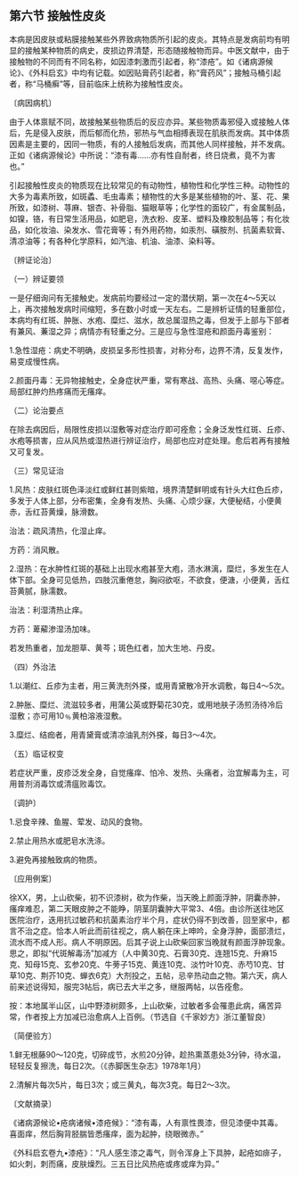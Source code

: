 ## 第六节 接触性皮炎

本病是因皮肤或粘膜接触某些外界致病物质所引起的皮炎。其特点是发病前均有明显的接触某种物质的病史，皮损边界清楚，形态随接触物而异。中医文献中，由于接触物的不同而有不同名称，如因漆刺激而引起者，称“漆疮”。如《诸病源候论》、《外科启玄》中均有记载。如因贴膏药引起者，称“膏药风”；接触马桶引起者，称“马桶癣”等，目前临床上统称为接触性皮炎。

〔病因病机〕

由于人体禀赋不同，故接触某些物质后的反应亦异。某些物质毒邪侵入或接触人体后，先是侵入皮肤，而后郁而化热，邪热与气血相搏表现在肌肤而发病。其中体质因素是主要的，因同一物质，有的人接触后发病，而其他人同样接触，并不发病。正如《诸病源候论》中所说：“漆有毒……亦有性自耐者，终日烧煮，竟不为害也。”

引起接触性皮炎的物质现在比较常见的有动物性，植物性和化学性三种。动物性的大多为毒素所致，如斑蟊、毛虫毒素；植物性的大多是某些植物的叶、茎、花、果所致，如漆树、荨麻、银杏、补骨脂、猫眼草等；化学性的面较广，有金属制品，如镍，铬，有日常生活用品，如肥皂，洗衣粉、皮革、塑料及橡胶制品等；有化妆品，如化妆油、染发水、雪花膏等；有外用药物，如汞剂、磺胺剂、抗菌素软膏、清凉油等；有各种化学原料，如汽油、机油、油漆、染料等。

〔辨证论治〕

（一）辨证要领

一是仔细询问有无接触史。发病前均要经过一定的潜伏期，第一次在4～5天以上，再次接触发病时间缩短，多在数小时或一天左右。二是辨析证情的轻重部位，本病均有红斑、肿胀、水疱、糜烂、滋水，故总属湿热之毒，但发于上部与下部者有兼风、蒹湿之异；病情亦有轻重之分。三是应与急性湿疮和颜面丹毒鉴别：

1.急性湿疮：病史不明确，皮损呈多形性损害，对称分布，边界不清，反复发作，易变成慢性病。

2.颜面丹毒：无异物接触史，全身症状严重，常有寒战、高热、头痛、噁心等症。局部红肿灼热疼痛而无瘙痒。

（二）论治要点

在除去病因后，局限性皮损以湿敷等对症治疗即可痊愈；全身泛发性红斑、丘疹、水疱等损害，应从风热或湿热进行辨证治疗，局部也应对症处理。愈后若再有接触又可复发。

（三）常见证治

1.风热：皮肤红斑色泽淡红或鲜红甚则紫暗，境界清楚鲜明或有针头大红色丘疹，多发于人体上部，分布密集，全身有发热、头痛、心烦少寐，大便秘结，小便黄赤，舌红苔黄燥，脉滑数。

治法：疏风清热，化湿止痒。

方药：消风散。

2.湿热：在水肿性红斑的基础上出现水疱甚至大疱，渍水淋漓，糜烂，多发生在人体下部。全身可见低热，四肢沉重倦怠，胸闷欲呕，不欲食，便溏，小便黄，舌红苔黄腻，脉濡数。

治法：利湿清热止痒。

方药：萆薢渗湿汤加味。

若发热重者，加龙胆草、黄芩；斑色红者，加大生地、丹皮。

（四）外治法

1.以潮红、丘疹为主者，用三黄洗剂外搽，或用青黛散冷开水调敷，每日4〜5次。

2.肿胀、糜烂、流滋较多者，用蒲公英或野菊花30克，或用地肤子汤煎汤待冷后湿敷；亦可用10﹪黄柏溶液湿敷。

3.糜烂、结痂者，用青黛膏或清凉油乳剂外搽，每日3〜4次。

（五）临证权变

若症状严重，皮疹泛发全身，自觉瘙痒、怕冷、发热、头痛者，治宜解毒为主，可用普剂消毒饮或清瘟败毒饮。

〔调护〕

1.忌食辛辣、鱼腥、荤发、动风的食物。

2.禁止用热水或肥皂水洗涤。

3.避免再接触致病的物质。

〔应用例案〕

徐XX，男，上山砍柴，初不识漆树，砍为作柴，当天晚上颜面浮肿，阴囊赤肿，瘙痒难忍，第二天眼皮肿之不能睁，阴茎阴囊肿大平常3、4倍。由诊所送往地区医院治疗，迭用抗过敏药和抗菌素治疗半个月，症状仍得不到改善，回至家中，都言不治之症。恰本人听此而前往视之，病人躺在床上呻吟，全身浮肿，面部溃烂，流水而不成人形。病人不明原因。后其子说上山砍柴回家当晚就有颜面浮肿现象。思之，即拟“代斑解毒汤”加减方（人中黄30克、石膏30克、连翘15克、升麻15克、知母15克、玄参20克、牛蒡子15克、黄连10克、淡竹叶10克、赤芍10克、甘草10克、荆芥10克、蝉衣6克）大剂投之，五帖，忌辛热动血之物。第六天，病人前来述说得知，服完3帖后，病已去大半之多，继服两帖，以告痊愈。

按：本地属半山区，山中野漆树颇多，上山砍柴，过敏者多会罹患此病，痛苦异常，作者按上方加减已治愈病人上百例。（节选自《千家妙方》浙江董智良）

〔简便验方〕

1.鲜无根藤90〜120克，切碎成节，水煎20分钟，趁热熏蒸患处3分钟，待水温，轻轻反复擦洗，每日2次。（《赤脚医生杂志》1978年1月）

2.清解片每次5片，每日3次；或三黄丸，每次3克。每日2〜3次。

〔文献摘录〕

《诸病源候论•疮病诸候•漆疮候》：“漆有毒，人有禀性畏漆，但见漆便中其毒。喜面痒，然后胸背胫腨皆悉瘙痒，面为起肿，绕眼微赤。”

《外科启玄卷九•漆疮》：“凡人感生漆之毒气，则令浑身上下具肿，起疮如痱子，如火刺，刺而痛，皮肤燥烈。三五日比风热疮或疼或痒为异。”
